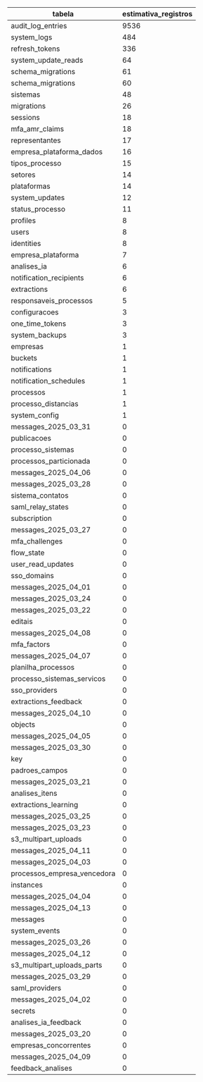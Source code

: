 | tabela                      | estimativa_registros |
| --------------------------- | -------------------- |
| audit_log_entries           | 9536                 |
| system_logs                 | 484                  |
| refresh_tokens              | 336                  |
| system_update_reads         | 64                   |
| schema_migrations           | 61                   |
| schema_migrations           | 60                   |
| sistemas                    | 48                   |
| migrations                  | 26                   |
| sessions                    | 18                   |
| mfa_amr_claims              | 18                   |
| representantes              | 17                   |
| empresa_plataforma_dados    | 16                   |
| tipos_processo              | 15                   |
| setores                     | 14                   |
| plataformas                 | 14                   |
| system_updates              | 12                   |
| status_processo             | 11                   |
| profiles                    | 8                    |
| users                       | 8                    |
| identities                  | 8                    |
| empresa_plataforma          | 7                    |
| analises_ia                 | 6                    |
| notification_recipients     | 6                    |
| extractions                 | 6                    |
| responsaveis_processos      | 5                    |
| configuracoes               | 3                    |
| one_time_tokens             | 3                    |
| system_backups              | 3                    |
| empresas                    | 1                    |
| buckets                     | 1                    |
| notifications               | 1                    |
| notification_schedules      | 1                    |
| processos                   | 1                    |
| processo_distancias         | 1                    |
| system_config               | 1                    |
| messages_2025_03_31         | 0                    |
| publicacoes                 | 0                    |
| processo_sistemas           | 0                    |
| processos_particionada      | 0                    |
| messages_2025_04_06         | 0                    |
| messages_2025_03_28         | 0                    |
| sistema_contatos            | 0                    |
| saml_relay_states           | 0                    |
| subscription                | 0                    |
| messages_2025_03_27         | 0                    |
| mfa_challenges              | 0                    |
| flow_state                  | 0                    |
| user_read_updates           | 0                    |
| sso_domains                 | 0                    |
| messages_2025_04_01         | 0                    |
| messages_2025_03_24         | 0                    |
| messages_2025_03_22         | 0                    |
| editais                     | 0                    |
| messages_2025_04_08         | 0                    |
| mfa_factors                 | 0                    |
| messages_2025_04_07         | 0                    |
| planilha_processos          | 0                    |
| processo_sistemas_servicos  | 0                    |
| sso_providers               | 0                    |
| extractions_feedback        | 0                    |
| messages_2025_04_10         | 0                    |
| objects                     | 0                    |
| messages_2025_04_05         | 0                    |
| messages_2025_03_30         | 0                    |
| key                         | 0                    |
| padroes_campos              | 0                    |
| messages_2025_03_21         | 0                    |
| analises_itens              | 0                    |
| extractions_learning        | 0                    |
| messages_2025_03_25         | 0                    |
| messages_2025_03_23         | 0                    |
| s3_multipart_uploads        | 0                    |
| messages_2025_04_11         | 0                    |
| messages_2025_04_03         | 0                    |
| processos_empresa_vencedora | 0                    |
| instances                   | 0                    |
| messages_2025_04_04         | 0                    |
| messages_2025_04_13         | 0                    |
| messages                    | 0                    |
| system_events               | 0                    |
| messages_2025_03_26         | 0                    |
| messages_2025_04_12         | 0                    |
| s3_multipart_uploads_parts  | 0                    |
| messages_2025_03_29         | 0                    |
| saml_providers              | 0                    |
| messages_2025_04_02         | 0                    |
| secrets                     | 0                    |
| analises_ia_feedback        | 0                    |
| messages_2025_03_20         | 0                    |
| empresas_concorrentes       | 0                    |
| messages_2025_04_09         | 0                    |
| feedback_analises           | 0                    |
